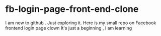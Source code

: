 # fb-login-page-front-end-clone
I am new to github . Just exploring it. Here is my small repo on Facebook frontend login page clown
It's just a beginning , i am learning
